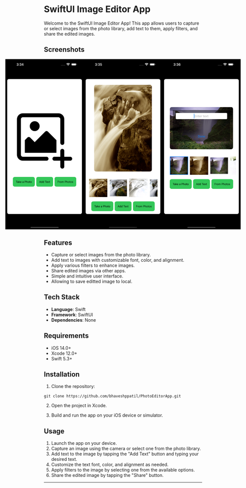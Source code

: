 
# SwiftUI Image Editor App

Welcome to the SwiftUI Image Editor App! This app allows users to capture or select images from the photo library, add text to them, apply filters, and share the edited images.

## Screenshots

<div style="display: flex; justify-content: center;">
  <img src="PhotoEditorSample/screenshot1.png" width="250" />
  <img src="PhotoEditorSample/Screenshot2.png" width="250" />
  <img src="PhotoEditorSample/Screenshot3.png" width="250" />
</div>

## Features

- Capture or select images from the photo library.
- Add text to images with customizable font, color, and alignment.
- Apply various filters to enhance images.
- Share edited images via other apps.
- Simple and intuitive user interface.
- Allowing to save editted image to local.

## Tech Stack

- **Language**: Swift
- **Framework**: SwiftUI
- **Dependencies**: None

## Requirements

- iOS 14.0+
- Xcode 12.0+
- Swift 5.3+

## Installation

1. Clone the repository:

```
git clone https://github.com/bhaveshppatil/PhotoEditorApp.git
```

2. Open the project in Xcode.

3. Build and run the app on your iOS device or simulator.

## Usage

1. Launch the app on your device.
2. Capture an image using the camera or select one from the photo library.
3. Add text to the image by tapping the "Add Text" button and typing your desired text.
4. Customize the text font, color, and alignment as needed.
5. Apply filters to the image by selecting one from the available options.
6. Share the edited image by tapping the "Share" button.

---
